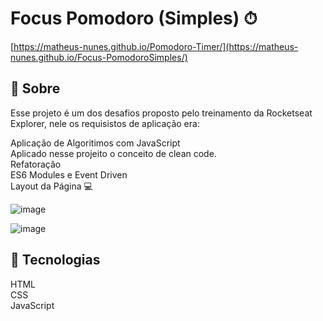 
<h1> Focus Pomodoro (Simples) ⏱ </h1>

[https://matheus-nunes.github.io/Pomodoro-Timer/](https://matheus-nunes.github.io/Focus-PomodoroSimples/)

<h2> 📕 Sobre </h2> 
Esse projeto é um dos desafios proposto pelo treinamento da Rocketseat Explorer, nele os requisistos de aplicação era: <br>

Aplicação de Algoritimos com JavaScript <br>
Aplicado nesse projeito o conceito de clean code. <br>
Refatoração <br>
ES6 Modules e Event Driven <br>
Layout da Página 💻 <br>

![image](https://user-images.githubusercontent.com/37475590/171234511-7a166edc-2f5f-4b08-a6d4-995c5171180a.png)


![image](https://user-images.githubusercontent.com/37475590/171234565-fdfd2040-fcdf-435a-967a-f347d18cfbea.png)




<h2> 🔨 Tecnologias </h2> 
HTML <br>
CSS <br>
JavaScript <br>



